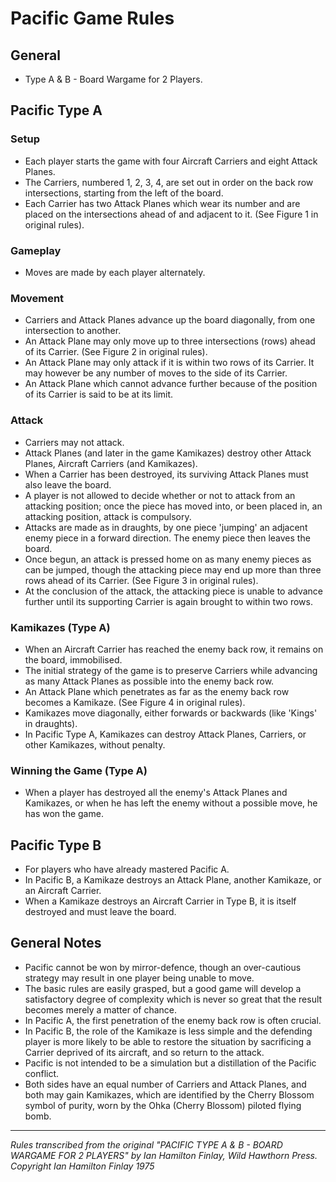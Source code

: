 # Pacific Game Rules

## General

- Type A & B - Board Wargame for 2 Players.

## Pacific Type A

### Setup
- Each player starts the game with four Aircraft Carriers and eight Attack Planes.
- The Carriers, numbered 1, 2, 3, 4, are set out in order on the back row intersections, starting from the left of the board.
- Each Carrier has two Attack Planes which wear its number and are placed on the intersections ahead of and adjacent to it. (See Figure 1 in original rules).

### Gameplay
- Moves are made by each player alternately.

### Movement
- Carriers and Attack Planes advance up the board diagonally, from one intersection to another.
- An Attack Plane may only move up to three intersections (rows) ahead of its Carrier. (See Figure 2 in original rules).
- An Attack Plane may only attack if it is within two rows of its Carrier. It may however be any number of moves to the side of its Carrier.
- An Attack Plane which cannot advance further because of the position of its Carrier is said to be at its limit.

### Attack
- Carriers may not attack.
- Attack Planes (and later in the game Kamikazes) destroy other Attack Planes, Aircraft Carriers (and Kamikazes).
- When a Carrier has been destroyed, its surviving Attack Planes must also leave the board.
- A player is not allowed to decide whether or not to attack from an attacking position; once the piece has moved into, or been placed in, an attacking position, attack is compulsory.
- Attacks are made as in draughts, by one piece 'jumping' an adjacent enemy piece in a forward direction. The enemy piece then leaves the board.
- Once begun, an attack is pressed home on as many enemy pieces as can be jumped, though the attacking piece may end up more than three rows ahead of its Carrier. (See Figure 3 in original rules).
- At the conclusion of the attack, the attacking piece is unable to advance further until its supporting Carrier is again brought to within two rows.

### Kamikazes (Type A)
- When an Aircraft Carrier has reached the enemy back row, it remains on the board, immobilised.
- The initial strategy of the game is to preserve Carriers while advancing as many Attack Planes as possible into the enemy back row.
- An Attack Plane which penetrates as far as the enemy back row becomes a Kamikaze. (See Figure 4 in original rules).
- Kamikazes move diagonally, either forwards or backwards (like 'Kings' in draughts).
- In Pacific Type A, Kamikazes can destroy Attack Planes, Carriers, or other Kamikazes, without penalty.

### Winning the Game (Type A)
- When a player has destroyed all the enemy's Attack Planes and Kamikazes, or when he has left the enemy without a possible move, he has won the game.

## Pacific Type B

- For players who have already mastered Pacific A.
- In Pacific B, a Kamikaze destroys an Attack Plane, another Kamikaze, or an Aircraft Carrier.
- When a Kamikaze destroys an Aircraft Carrier in Type B, it is itself destroyed and must leave the board.

## General Notes
- Pacific cannot be won by mirror-defence, though an over-cautious strategy may result in one player being unable to move.
- The basic rules are easily grasped, but a good game will develop a satisfactory degree of complexity which is never so great that the result becomes merely a matter of chance.
- In Pacific A, the first penetration of the enemy back row is often crucial.
- In Pacific B, the role of the Kamikaze is less simple and the defending player is more likely to be able to restore the situation by sacrificing a Carrier deprived of its aircraft, and so return to the attack.
- Pacific is not intended to be a simulation but a distillation of the Pacific conflict.
- Both sides have an equal number of Carriers and Attack Planes, and both may gain Kamikazes, which are identified by the Cherry Blossom symbol of purity, worn by the Ohka (Cherry Blossom) piloted flying bomb.

---
*Rules transcribed from the original "PACIFIC TYPE A & B - BOARD WARGAME FOR 2 PLAYERS" by Ian Hamilton Finlay, Wild Hawthorn Press.*
*Copyright Ian Hamilton Finlay 1975*


